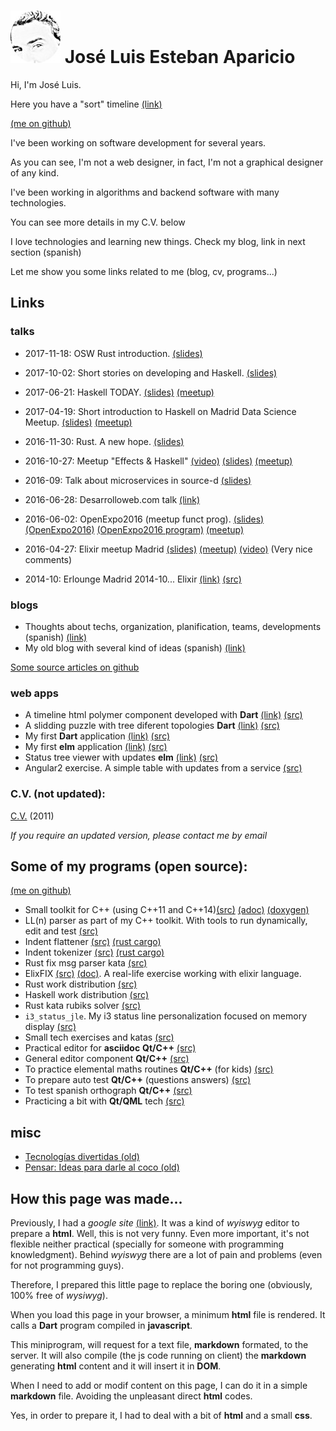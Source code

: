 # ![jleahred](images/jleahred2s.jpeg) José Luis Esteban Aparicio



Hi, I'm José Luis.

Here you have a "sort" timeline [(link)](timeline/index.html)

[(me on github)](https://github.com/jleahred)

I've been working on software development for several years.

As you can see, I'm not a web designer, in fact, I'm not a graphical designer of any kind.

I've been working in algorithms and backend software with many technologies.

You can see more details in my C.V. below

I love technologies and learning new things. Check my blog, link in next section (spanish)

Let me show you some links related to me (blog, cv, programs...)



## Links


### talks

* 2017-11-18: OSW Rust introduction. [(slides)](https://docs.google.com/presentation/d/1I1RxMsQRKPsHfHwfJ1_-IZom7LuYuCbMh0vt-CEC0Kk/edit?usp=sharing)

* 2017-10-02: Short stories on developing and Haskell. [(slides)](https://docs.google.com/presentation/d/1Cjfi_EWhm2wYhiNoV7VsHaTuN1v6K88qE0NgImL5RDM/edit?usp=sharing)

* 2017-06-21: Haskell TODAY. [(slides)](https://docs.google.com/presentation/d/1kc_P-tE9LnN-oZpvbmijEH3ogC3dNiLyqXpHZyMpul0/edit?usp=sharing)  [(meetup)](https://www.meetup.com/Haskell-MAD/events/240663770/)


* 2017-04-19: Short introduction to Haskell on Madrid Data Science Meetup. [(slides)](https://docs.google.com/presentation/d/1HIakWOKLuK_5q8IPhP-P3L4mVi8KX06J2CE1Z8uVqjE/edit#slide=id.g1d81a17347_0_836)  [(meetup)](https://www.meetup.com/Haskell-MAD/events/239103965/)


* 2016-11-30: Rust. A new hope. [(slides)](https://docs.google.com/presentation/d/1UjRLpgGLi0eYD4ZTxuoL1cmZPp0fKFixTNuWqxiM8wU/edit?usp=sharing)


* 2016-10-27: Meetup "Effects & Haskell" [(video)](https://www.youtube.com/watch?v=s6eLE0fZDuM&list=PL0bR48K8xUg5AlSGoO2bi-opioe-6sv4I) [(slides)](https://docs.google.com/presentation/d/1LIewEHMYjU5I646c_JJqZmwNqA0AMC8SgqA0DC6DGXo/edit) [(meetup)](https://www.meetup.com/Haskell-MAD/events/234814002/)

* 2016-09: Talk about microservices in source-d [(slides)](https://docs.google.com/presentation/d/1XA1eDX34V5Wy-Pf46EY8yZepCZAzjlnITSlXRH85Wbs/edit?usp=sharing)

* 2016-06-28: Desarrolloweb.com talk [(link)](https://www.youtube.com/watch?v=_stVvsLLm6o&feature=youtu.be)

* 2016-06-02: OpenExpo2016 (meetup funct prog). [(slides)](https://docs.google.com/presentation/d/1JznL2c1WZqWfsyFPy1BYS0VL0VuJqN33k7oldaEK_a0/edit?usp=sharing) [(OpenExpo2016)](http://www.openexpo.es/openexpo-2016/ponentes-2016) [(OpenExpo2016 program)](http://www.openexpo.es/openexpo-2016/programa-horario)  [(meetup)](http://www.meetup.com/Haskell-MAD/events/230564520/)


* 2016-04-27: Elixir meetup Madrid [(slides)](https://docs.google.com/presentation/d/13pARtd4MKpr0vMFTkYsgnIie0KpkUQAPnPamFiKOPxY/edit?usp=sharing) [(meetup)](http://www.meetup.com/Madrid-Elixir/events/230312000/) [(video)](https://www.youtube.com/watch?v=kQgwHUrmqlo) (Very nice comments)

* 2014-10: Erlounge Madrid 2014-10... Elixir [(link)](talks/elixir-2014-10.html) [(src)](https://github.com/jleahred/talks/tree/master/elixir_2014-10)



### blogs

* Thoughts about techs, organization, planification, teams, developments (spanish) [(link)](http://departamentodesarrollo.blogspot.com.es/)
* My old blog with several kind of ideas (spanish) [(link)](http://joseluisestebanaparicio.blogspot.com/)

[Some source articles on github](https://github.com/jleahred/blogs)


### web apps

* A timeline html polymer component developed with **Dart** [(link)](timeline/index.html) [(src)](https://github.com/jleahred/timeline)
* A slidding puzzle with tree diferent topologies **Dart**  [(link)](apps/puzzle3t/index.html) [(src)](https://github.com/jleahred/puzzle3t)
* My first **Dart** application [(link)](apps/hello_world/index.html) [(src)](https://github.com/jleahred/dart_hello_world)
* My first **elm** application [(link)](apps/calculator/calculator.html) [(src)](https://github.com/jleahred/katas/tree/master/langs/elm/calculator)
* Status tree viewer with updates **elm** [(link)](apps/status_tree/index.html) [(src)](https://github.com/jleahred/katas/tree/master/langs/elm/status_tree)
* Angular2 exercise. A simple table with updates from a service  [(src)](https://github.com/jleahred/katas/tree/master/web/angular2/ws_table_proto)


### C.V. (not updated):

[C.V.](https://drive.google.com/file/d/0B6qpsfY_cLaaeVNnenZFUERuR28/view?usp=sharing) (2011)

_If you require an updated version, please contact me by email_



## Some of my programs (open source):

[(me on github)](https://github.com/jleahred)

* Small toolkit for C++ (using C++11 and C++14)[(src)](https://github.com/jleahred/jle_cpp_tk)
[(adoc)](jle_cpp_tk.doc/jle_cpp_tk.html)
[(doxygen)](jle_cpp_tk.doc/index.html)
* LL(n) parser as part of my C++ toolkit. With tools to run dynamically, edit and test [(src)](https://github.com/jleahred/jle_cpp_tk/tree/master/src/core/hp)
* Indent flattener [(src)](https://github.com/jleahred/indentation_flattener) [(rust cargo)](https://crates.io/crates/indentation_flattener)
* Indent tokenizer [(src)](https://github.com/jleahred/indent_tokenizer) [(rust cargo)](https://crates.io/crates/indent_tokenizer)
* Rust fix msg parser kata [(src)](https://github.com/jleahred/katas/tree/master/langs/rust/rustfix)
* ElixFIX [(src)](https://github.com/jleahred/elixfix) [(doc)](http://jleahred.github.io/elixfix.doc/readme.html). A real-life exercise working with elixir language.
* Rust work distribution [(src)](https://github.com/jleahred/katas/tree/master/langs/rust/machine_revisions_problem)
* Haskell work distribution [(src)](https://github.com/jleahred/katas/tree/master/langs/haskell/machine_revisions_problem)
* Rust kata rubiks solver [(src)](https://github.com/jleahred/katas/tree/master/langs/rust/rubiks_solver)
* `i3_status_jle`. My i3 status line personalization focused on memory display [(src)](https://github.com/jleahred/i3_status_jle)
* Small tech exercises and katas [(src)](https://github.com/jleahred/katas)
* Practical editor for **asciidoc** **Qt/C++** [(src)](https://github.com/jleahred/qadoc)
* General editor component **Qt/C++** [(src)](https://github.com/jleahred/mqeditor)
* To practice elemental maths routines **Qt/C++** (for kids) [(src)](https://github.com/jleahred/kids-math-practice)
* To prepare auto test **Qt/C++** (questions answers) [(src)](https://github.com/jleahred/mq-auto-test)
* To test spanish orthograph **Qt/C++** [(src)](https://github.com/jleahred/ortograph)
* Practicing a bit with **Qt/QML** tech [(src)](https://github.com/jleahred/qml-learning)


## misc

* [Tecnologías divertidas (old)](http://departamentodesarrollo.blogspot.com.es/2012/11/tecnologias-divertidas.html)
* [Pensar: Ideas para darle al coco (old)](https://sites.google.com/site/joseluisestebanaparicio/pensar)



## How this page was made...

Previously, I had a _google site_ [(link)](https://sites.google.com/site/joseluisestebanaparicio/home). It was a kind
of _wyiswyg_ editor to prepare a **html**. Well, this is not very funny.
Even more important, it's not flexible neither practical (specially for someone with programming knowledgment). Behind _wyiswyg_
there are a lot of pain and problems (even for not programming guys).

Therefore, I prepared this little page to replace the boring one (obviously, 100% free of _wysiwyg_).

When you load this page in your browser, a minimum **html** file is rendered. It calls a **Dart** program compiled
in **javascript**.

This miniprogram, will request for a text file, **markdown** formated, to the server. It will also
compile (the js code running on client) the **markdown** generating **html** content and it will insert it in **DOM**.

When I need to add or modif content on this page, I can do it in a simple **markdown** file. Avoiding the unpleasant
direct **html** codes.

Yes, in order to prepare it, I had to deal with a bit of **html** and a small **css**.

